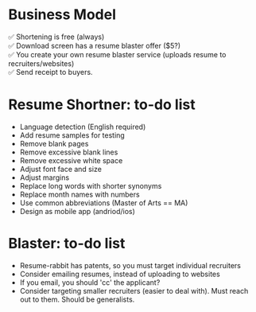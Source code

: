 # Business Model

:white_check_mark: Shortening is free (always)\
:white_check_mark: Download screen has a resume blaster offer ($5?)\
:white_check_mark: You create your own resume blaster service (uploads resume to recruiters/websites)\
:white_check_mark: Send receipt to buyers. 

# Resume Shortner: to-do list

* Language detection (English required)
* Add resume samples for testing
* Remove blank pages
* Remove excessive blank lines
* Remove excessive white space
* Adjust font face and size 
* Adjust margins
* Replace long words with shorter synonyms
* Replace month names with numbers
* Use common abbreviations (Master of Arts == MA)
* Design as mobile app (andriod/ios)

# Blaster: to-do list

* Resume-rabbit has patents, so you must target individual recruiters
* Consider emailing resumes, instead of uploading to websites
* If you email, you should 'cc' the applicant?
* Consider targeting smaller recruiters (easier to deal with). Must reach out to them. Should be generalists. 
